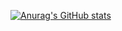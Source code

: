 [![Anurag's GitHub stats](https://github-readme-stats.vercel.app/api?username=guilherme-savio&count_private=true)](https://github.com/anuraghazra/github-readme-stats&theme=dark)
